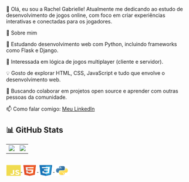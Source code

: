 👋 Olá, eu sou a Rachel Gabrielle!
Atualmente me dedicando ao estudo de desenvolvimento de jogos online, com foco em criar experiências interativas e conectadas para os jogadores.

🚀 Sobre mim

🌱 Estudando desenvolvimento web com Python, incluindo frameworks como Flask e Django.

🧠 Interessada em lógica de jogos multiplayer (cliente e servidor).

💡 Gosto de explorar HTML, CSS, JavaScript e tudo que envolve o desenvolvimento web.

👯 Buscando colaborar em projetos open source e aprender com outras pessoas da comunidade.

📫 Como falar comigo: [Meu LinkedIn](https://www.linkedin.com/in/rachel-gabrielle/)



## 📊 GitHub Stats
<table>
  <a href="https://github.com/KellReis1">
  <tr>
    <td>
      <img src="https://github-readme-stats.vercel.app/api?username=KellReis1&show_icons=true&theme=radical" />
    </td>
    <td>
      <img src="https://github-readme-stats.vercel.app/api/top-langs/?username=KellReis1&layout=compact&theme=radical" />
    </td>
  </tr>
</table>


<div style="display: inline_block"><br>
  <img align="center" alt="Rafa-Js" height="30" width="40" src="https://raw.githubusercontent.com/devicons/devicon/master/icons/javascript/javascript-plain.svg">
  <img align="center" alt="Rafa-HTML" height="30" width="40" src="https://raw.githubusercontent.com/devicons/devicon/master/icons/html5/html5-original.svg">
  <img align="center" alt="Rafa-CSS" height="30" width="40" src="https://raw.githubusercontent.com/devicons/devicon/master/icons/css3/css3-original.svg">
  <img align="center" alt="Rafa-Python" height="30" width="40" src="https://raw.githubusercontent.com/devicons/devicon/master/icons/python/python-original.svg">
</div>

